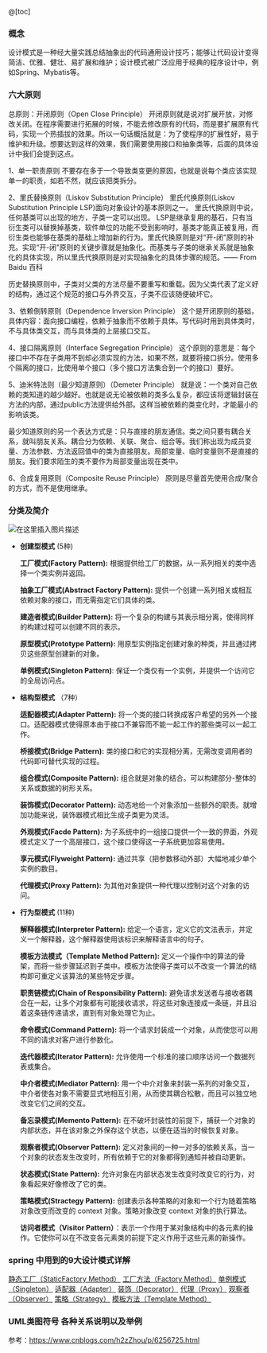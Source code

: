 ﻿@[toc]
###  概念
设计模式是一种经大量实践总结抽象出的代码通用设计技巧；能够让代码设计变得简洁、优雅、健壮、易扩展和维护；设计模式被广泛应用于经典的程序设计中，例如Spring、Mybatis等。

### 六大原则
总原则：开闭原则（Open Close Principle）
开闭原则就是说对扩展开放，对修改关闭。在程序需要进行拓展的时候，不能去修改原有的代码，而是要扩展原有代码，实现一个热插拔的效果。所以一句话概括就是：为了使程序的扩展性好，易于维护和升级。想要达到这样的效果，我们需要使用接口和抽象类等，后面的具体设计中我们会提到这点。

1、单一职责原则
不要存在多于一个导致类变更的原因，也就是说每个类应该实现单一的职责，如若不然，就应该把类拆分。

2、里氏替换原则（Liskov Substitution Principle）
里氏代换原则(Liskov Substitution Principle LSP)面向对象设计的基本原则之一。 里氏代换原则中说，任何基类可以出现的地方，子类一定可以出现。 LSP是继承复用的基石，只有当衍生类可以替换掉基类，软件单位的功能不受到影响时，基类才能真正被复用，而衍生类也能够在基类的基础上增加新的行为。里氏代换原则是对“开-闭”原则的补充。实现“开-闭”原则的关键步骤就是抽象化。而基类与子类的继承关系就是抽象化的具体实现，所以里氏代换原则是对实现抽象化的具体步骤的规范。—— From Baidu 百科

历史替换原则中，子类对父类的方法尽量不要重写和重载。因为父类代表了定义好的结构，通过这个规范的接口与外界交互，子类不应该随便破坏它。

3、依赖倒转原则（Dependence Inversion Principle）
这个是开闭原则的基础，具体内容：面向接口编程，依赖于抽象而不依赖于具体。写代码时用到具体类时，不与具体类交互，而与具体类的上层接口交互。

 

4、接口隔离原则（Interface Segregation Principle）
这个原则的意思是：每个接口中不存在子类用不到却必须实现的方法，如果不然，就要将接口拆分。使用多个隔离的接口，比使用单个接口（多个接口方法集合到一个的接口）要好。

 

5、迪米特法则（最少知道原则）（Demeter Principle）
就是说：一个类对自己依赖的类知道的越少越好。也就是说无论被依赖的类多么复杂，都应该将逻辑封装在方法的内部，通过public方法提供给外部。这样当被依赖的类变化时，才能最小的影响该类。

最少知道原则的另一个表达方式是：只与直接的朋友通信。类之间只要有耦合关系，就叫朋友关系。耦合分为依赖、关联、聚合、组合等。我们称出现为成员变量、方法参数、方法返回值中的类为直接朋友。局部变量、临时变量则不是直接的朋友。我们要求陌生的类不要作为局部变量出现在类中。

 

6、合成复用原则（Composite Reuse Principle）
原则是尽量首先使用合成/聚合的方式，而不是使用继承。


### 分类及简介
![在这里插入图片描述](https://img-blog.csdnimg.cn/2019052413011038.png?x-oss-process=image/watermark,type_ZmFuZ3poZW5naGVpdGk,shadow_10,text_aHR0cHM6Ly9ibG9nLmNzZG4ubmV0L3FxXzMyNzM2OTQ3,size_16,color_FFFFFF,t_70)
* **创建型模式**  (5种)

   **工厂模式(Factory Pattern):** 根据提供给工厂的数据，从一系列相关的类中选择一个类实例并返回。

   **抽象工厂模式(Abstract Factory Pattern):** 提供一个创建一系列相关或相互依赖对象的接口，而无需指定它们具体的类。

  **建造者模式(Builder Pattern):** 将一个复杂的构建与其表示相分离，使得同样的构建过程可以创建不同的表示。

  **原型模式(Prototype Pattern):** 用原型实例指定创建对象的种类，并且通过拷贝这些原型创建新的对象。

  **单例模式(Singleton Pattern)**: 保证一个类仅有一个实例，并提供一个访问它的全局访问点。
  
* **结构型模式** （7种）

   **适配器模式(Adapter Pattern):** 将一个类的接口转换成客户希望的另外一个接口。适配器模式使得原本由于接口不兼容而不能一起工作的那些类可以一起工作。
   
  **桥接模式(Bridge Pattern):** 类的接口和它的实现相分离，无需改变调用者的代码即可替代实现的过程。

   **组合模式(Composite Pattern):** 组合就是对象的结合。可以构建部分-整体的关系或数据的树形关系。

   **装饰模式(Decorator Pattern):** 动态地给一个对象添加一些额外的职责。就增加功能来说，装饰器模式相比生成子类更为灵活。

  **外观模式(Facde Pattern):** 为子系统中的一组接口提供一个一致的界面，外观模式定义了一个高层接口，这个接口使得这一子系统更加容易使用。

  **享元模式(Flyweight Pattern):** 通过共享（把参数移动外部）大幅地减少单个实例的数目。

  **代理模式(Proxy Pattern):** 为其他对象提供一种代理以控制对这个对象的访问。

* **行为型模式** (11种)

  **解释器模式(Interpreter Pattern):** 给定一个语言，定义它的文法表示，并定义一个解释器，这个解释器使用该标识来解释语言中的句子。
  
  **模板方法模式（Template Method Pattern):** 定义一个操作中的算法的骨架，而将一些步骤延迟到子类中。模板方法使得子类可以不改变一个算法的结构即可重定义该算法的某些特定步骤。

  **职责链模式(Chain of Responsibility Pattern):** 避免请求发送者与接收者耦合在一起，让多个对象都有可能接收请求，将这些对象连接成一条链，并且沿着这条链传递请求，直到有对象处理它为止。
 
  **命令模式(Command Pattern):** 将一个请求封装成一个对象，从而使您可以用不同的请求对客户进行参数化。

  **迭代器模式(Iterator Pattern):** 允许使用一个标准的接口顺序访问一个数据列表或集合。

  **中介者模式(Mediator Pattern):** 用一个中介对象来封装一系列的对象交互，中介者使各对象不需要显式地相互引用，从而使其耦合松散，而且可以独立地改变它们之间的交互。

  **备忘录模式(Memento Pattern):** 在不破坏封装性的前提下，捕获一个对象的内部状态，并在该对象之外保存这个状态，以便在适当的时候恢复对象。

  **观察者模式(Observer Pattern):** 定义对象间的一种一对多的依赖关系，当一个对象的状态发生改变时，所有依赖于它的对象都得到通知并被自动更新。

  **状态模式(State Pattern):** 允许对象在内部状态发生改变时改变它的行为，对象看起来好像修改了它的类。
  
  **策略模式(Stractegy Pattern):** 创建表示各种策略的对象和一个行为随着策略对象改变而改变的 context 对象。策略对象改变 context 对象的执行算法。

  **访问者模式（Visitor Pattern）**：表示一个作用于某对象结构中的各元素的操作。它使你可以在不改变各元素类的前提下定义作用于这些元素的新操作。

### spring 中用到的9大设计模式详解
[静态工厂（StaticFactory Method）](https://blog.csdn.net/qq_32736947/article/details/90583291)
[工厂方法（Factory Method）](https://blog.csdn.net/qq_32736947/article/details/90613388)
[单例模式（Singleton）](https://blog.csdn.net/qq_32736947/article/details/90649485)
[适配器（Adapter）](https://blog.csdn.net/qq_32736947/article/details/90695247)
[装饰（Decorator）](https://blog.csdn.net/qq_32736947/article/details/90708794)
[代理（Proxy）](https://blog.csdn.net/qq_32736947/article/details/90814940)
[观察者（Observer）](https://blog.csdn.net/qq_32736947/article/details/91129229)
[策略（Strategy）](https://blog.csdn.net/qq_32736947/article/details/91410454)
[模板方法（Template Method）](https://blog.csdn.net/qq_32736947/article/details/91488427)

### UML类图符号 各种关系说明以及举例
参考：https://www.cnblogs.com/h2zZhou/p/6256725.html







